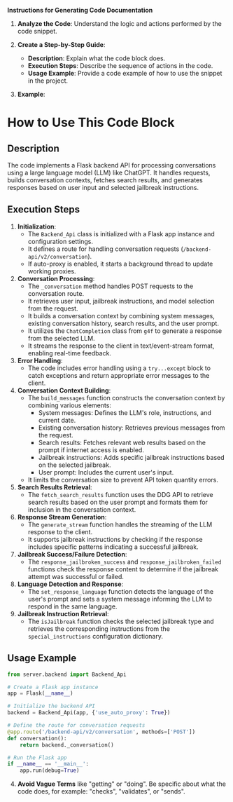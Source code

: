 **Instructions for Generating Code Documentation**

1. **Analyze the Code**: Understand the logic and actions performed by the code snippet.

2. **Create a Step-by-Step Guide**:
    - **Description**: Explain what the code block does.
    - **Execution Steps**: Describe the sequence of actions in the code.
    - **Usage Example**: Provide a code example of how to use the snippet in the project.

3. **Example**:

How to Use This Code Block
=========================================================================================

Description
-------------------------
The code implements a Flask backend API for processing conversations using a large language model (LLM) like ChatGPT. It handles requests, builds conversation contexts, fetches search results, and generates responses based on user input and selected jailbreak instructions.

Execution Steps
-------------------------
1. **Initialization**:
    - The `Backend_Api` class is initialized with a Flask app instance and configuration settings.
    - It defines a route for handling conversation requests (`/backend-api/v2/conversation`).
    - If auto-proxy is enabled, it starts a background thread to update working proxies.
2. **Conversation Processing**:
    - The `_conversation` method handles POST requests to the conversation route.
    - It retrieves user input, jailbreak instructions, and model selection from the request.
    - It builds a conversation context by combining system messages, existing conversation history, search results, and the user prompt.
    - It utilizes the `ChatCompletion` class from `g4f` to generate a response from the selected LLM.
    - It streams the response to the client in text/event-stream format, enabling real-time feedback.
3. **Error Handling**:
    - The code includes error handling using a `try...except` block to catch exceptions and return appropriate error messages to the client.
4. **Conversation Context Building**:
    - The `build_messages` function constructs the conversation context by combining various elements:
        - System messages: Defines the LLM's role, instructions, and current date.
        - Existing conversation history: Retrieves previous messages from the request.
        - Search results: Fetches relevant web results based on the prompt if internet access is enabled.
        - Jailbreak instructions: Adds specific jailbreak instructions based on the selected jailbreak.
        - User prompt: Includes the current user's input.
    - It limits the conversation size to prevent API token quantity errors.
5. **Search Results Retrieval**:
    - The `fetch_search_results` function uses the DDG API to retrieve search results based on the user prompt and formats them for inclusion in the conversation context.
6. **Response Stream Generation**:
    - The `generate_stream` function handles the streaming of the LLM response to the client.
    - It supports jailbreak instructions by checking if the response includes specific patterns indicating a successful jailbreak.
7. **Jailbreak Success/Failure Detection**:
    - The `response_jailbroken_success` and `response_jailbroken_failed` functions check the response content to determine if the jailbreak attempt was successful or failed.
8. **Language Detection and Response**:
    - The `set_response_language` function detects the language of the user's prompt and sets a system message informing the LLM to respond in the same language.
9. **Jailbreak Instruction Retrieval**:
    - The `isJailbreak` function checks the selected jailbreak type and retrieves the corresponding instructions from the `special_instructions` configuration dictionary.

Usage Example
-------------------------

```python
from server.backend import Backend_Api

# Create a Flask app instance
app = Flask(__name__)

# Initialize the backend API
backend = Backend_Api(app, {'use_auto_proxy': True})

# Define the route for conversation requests
@app.route('/backend-api/v2/conversation', methods=['POST'])
def conversation():
    return backend._conversation()

# Run the Flask app
if __name__ == '__main__':
    app.run(debug=True)
```

4. **Avoid Vague Terms** like "getting" or "doing". Be specific about what the code does, for example: "checks", "validates", or "sends".